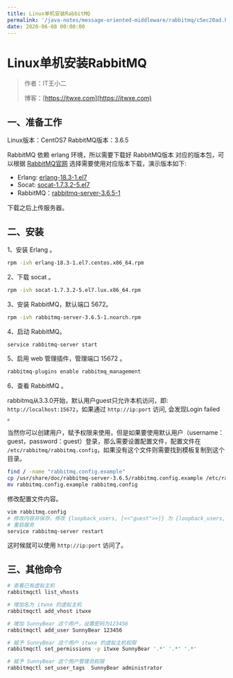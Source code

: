 ```yaml
---
title: Linux单机安装RabbitMQ
permalink: '/java-notes/message-oriented-middleware/rabbitmq/c5ec20ad.html'
date: 2020-06-08 00:00:00
---
```


# Linux单机安装RabbitMQ

> 作者：IT王小二
>
> 博客：[https://itwxe.com](https://itwxe.com)

## 一、准备工作

Linux版本：CentOS7
RabbitMQ版本：3.6.5

RabbitMQ 依赖 erlang 环境，所以需要下载好 RabbitMQ版本 对应的版本包，可以根据 [RabbitMQ官网](https://www.rabbitmq.com/) 选择需要使用对应版本下载，演示版本如下:

- Erlang: [erlang-18.3-1.el7](http://www.rabbitmq.com/releases/erlang/erlang-18.3-1.el7.centos.x86_64.rpm)
- Socat: [socat-1.7.3.2-5.el7](http://repo.iotti.biz/CentOS/7/x86_64/socat-1.7.3.2-5.el7.lux.x86_64.rpm)
- RabbitMQ：[rabbitmq-server-3.6.5-1](http://www.rabbitmq.com/releases/rabbitmq-server/v3.6.5/rabbitmq-server-3.6.5-1.noarch.rpm)

下载之后上传服务器。

## 二、安装

1、安装 Erlang 。

```bash
rpm -ivh erlang-18.3-1.el7.centos.x86_64.rpm
```

2、下载 socat 。

```bash
rpm -ivh socat-1.7.3.2-5.el7.lux.x86_64.rpm
```

3、安装 RabbitMQ，默认端口 5672。

```bash
rpm -ivh rabbitmq-server-3.6.5-1.noarch.rpm
```

4、启动 RabbitMQ。

```bash
service rabbitmq-server start
```

5、启用 web 管理插件，管理端口 15672 。

```bash
rabbitmq-plugins enable rabbitmq_management
```

6、查看 RabbitMQ 。

rabbitmq从3.3.0开始，默认用户guest只允许本机访问，即: `http://localhost:15672`，如果通过 `http://ip:port` 访问, 会发现Login failed 。

当然你可以创建用户，赋予权限来使用，但是如果要使用默认用户（username：guest，password：guest）登录，那么需要设置配置文件，配置文件在 `/etc/rabbitmq/rabbitmq.config`，如果没有这个文件则需要找到模板复制到这个目录。

```bash
find / -name "rabbitmq.config.example"
cp /usr/share/doc/rabbitmq-server-3.6.5/rabbitmq.config.example /etc/rabbitmq/
mv rabbitmq.config.example rabbitmq.config
```

修改配置文件内容。

```bash
vim rabbitmq.config
# 修改内容并保存，修改 {loopback_users, [<<"guest">>]} 为 {loopback_users, []}
# 重启服务
service rabbitmq-server restart
```

这时候就可以使用 `http://ip:port` 访问了。

## 三、其他命令

```bash
# 查看已有虚拟主机
rabbitmqctl list_vhosts

# 增加名为 itwxe 的虚拟主机
rabbitmqctl add_vhost itwxe

# 增加 SunnyBear 这个用户，设置密码为123456
rabbitmqctl add_user SunnyBear 123456

# 赋予 SunnyBear 这个用户 itwxe 的虚拟主机权限
rabbitmqctl set_permissions -p itwxe SunnyBear '.*' '.*' '.*'

# 赋予 SunnyBear 这个用户管理员权限
rabbitmqctl set_user_tags  SunnyBear administrator
```